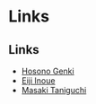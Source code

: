 # **Links**
## **Links**
- [Hosono Genki](https://genki-hosono.github.io/math/)
- [Eiji Inoue](https://www.ms.u-tokyo.ac.jp/~eijinoe/homepage/Eiji.html)
- [Masaki Taniguchi](https://www.ms.u-tokyo.ac.jp/~masakit/Homepage.html)





